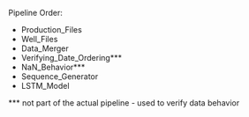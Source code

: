 Pipeline Order:
- Production_Files
- Well_Files 
- Data_Merger
- Verifying_Date_Ordering***
- NaN_Behavior***
- Sequence_Generator 
- LSTM_Model 


*** not part of the actual pipeline - used to verify data behavior 
